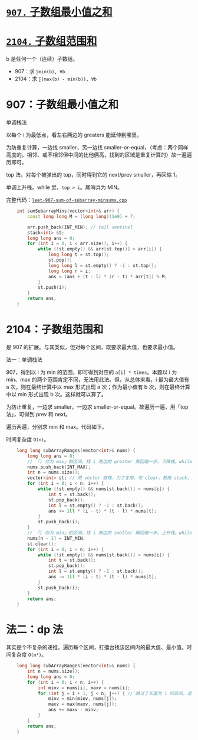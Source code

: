 # [`907.` 子数组最小值之和](https://leetcode.cn/problems/sum-of-subarray-minimums/)
# [`2104.` 子数组范围和](https://leetcode.cn/problems/sum-of-subarray-ranges/)

b 是任何一个（连续）子数组。
- 907：求 `∑min(b), ∀b`
- 2104：求 `∑(max(b) - min(b)), ∀b`

# 907：子数组最小值之和

单调栈法

以每个 i 为最低点，看左右两边的 greaters 能延伸到哪里。

为防重复计算，一边找 smaller，另一边找 smaller-or-equal，（考虑：两个同样高度的，相邻、或不相邻但中间的比他俩高，找到的区域是重复计算的）故一遍遍历即可。

top 法。对每个被弹出的 top，同时得到它的 next/prev smaller，再回缩 1。

单调上升栈。while 里，`top > i`。尾哨兵为 MIN。

完整代码：[`leet-907-sum-of-subarray-minsums.cpp`](code/leet-907-sum-of-subarray-minsums.cpp)

```cpp
    int sumSubarrayMins(vector<int>& arr) {
        const long long M = (long long)(1e9) + 7;

        arr.push_back(INT_MIN); // tail sentinel
        stack<int> st;
        long long ans = 0;
        for (int i = 0; i < arr.size(); i++) {
            while (!st.empty() && arr[st.top()] > arr[i]) {
                long long t = st.top();
                st.pop();
                long long l = st.empty() ? -1 : st.top();
                long long r = i;
                ans = (ans + (t - l) * (r - t) * arr[t]) % M;
            }
            st.push(i);
        }
        return ans;
    }
```

# 2104：子数组范围和

是 907 的扩展。与其类似，但对每个区间，既要求最大值，也要求最小值。

法一：单调栈法

907，得到以 i 为 min 的范围，即可得到对应的 `a[i] * times`。本题以 i 为 min、max 的两个范围肯定不同，无法用此法。但，从总体来看，i 最为最大值有 a 次，则在最终计算中以 max 形式出现 a 次；作为最小值有 b 次，则在最终计算中以 min 形式出现 b 次。这样就可以算了。

为防止重复，一边求 smaller，一边求 smaller-or-equal。故遍历一遍，用「top 法」，可得到 prev 和 next。

遍历两遍，分别求 min 和 max。代码如下。

时间复杂度 `O(n)`。

```cpp
    long long subArrayRanges(vector<int>& nums) {
        long long ans = 0;
        // 「i 作为 max」的区间。找 i 两边的 greater 再回缩一步。下降栈。while <。哨兵：max。
        nums.push_back(INT_MAX);
        int n = nums.size();
        vector<int> st; // 用 vector 做栈，为了复用，可 clear。若用 stack，则无 clear。
        for (int i = 0; i < n; i++) {
            while (!st.empty() && nums[st.back()] < nums[i]) {
                int t = st.back();
                st.pop_back();
                int l = st.empty() ? -1 : st.back();
                ans += 1ll * (i - t) * (t - l) * nums[t]; 
            }
            st.push_back(i);
        }
        // 「i 作为 min」的区间。找 i 两边的 smaller 再回缩一步。上升栈。while >。哨兵：min。
        nums[n - 1] = INT_MIN;
        st.clear();
        for (int i = 0; i < n; i++) {
            while (!st.empty() && nums[st.back()] > nums[i]) {
                int t = st.back();
                st.pop_back();
                int l = st.empty() ? -1 : st.back();
                ans -= 1ll * (i - t) * (t - l) * nums[t]; 
            }
            st.push_back(i);
        }
        return ans;
    }
```

# 法二：dp 法

其实是个不复杂的递推。遍历每个区间，打擂台找该区间内的最大值、最小值。时间复杂度 `O(n²)`。

```cpp
    long long subArrayRanges(vector<int>& nums) {
        int n = nums.size();
        long long ans = 0;
        for (int i = 0; i < n; i++) {
            int minv = nums[i], maxv = nums[i];
            for (int j = i + 1; j < n; j++) { // 跳过了长度为 1 的区间。这样的区间的「范围」是 0，对结果无贡献。
                minv = min(minv, nums[j]);
                maxv = max(maxv, nums[j]);
                ans += maxv - minv;
            }
        }
        return ans;
    }
```